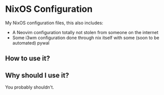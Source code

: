 # NixOS Configuration

My NixOS configuration files, this also includes:

* A Neovim configuration totally not stolen from someone on the internet
* Some i3wm configuration done through nix itself with some (soon to be automated) pywal

## How to use it?

<TODO>

## Why should I use it?

You probably shouldn't.
